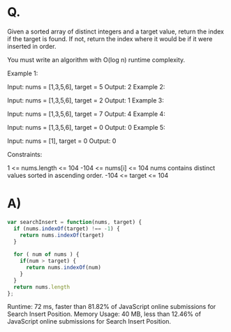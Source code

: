 # Q.
Given a sorted array of distinct integers and a target value, return the index if the target is found. If not, return the index where it would be if it were inserted in order.

You must write an algorithm with O(log n) runtime complexity.

 

Example 1:

Input: nums = [1,3,5,6], target = 5
Output: 2
Example 2:

Input: nums = [1,3,5,6], target = 2
Output: 1
Example 3:

Input: nums = [1,3,5,6], target = 7
Output: 4
Example 4:

Input: nums = [1,3,5,6], target = 0
Output: 0
Example 5:

Input: nums = [1], target = 0
Output: 0
 

Constraints:

1 <= nums.length <= 104
-104 <= nums[i] <= 104
nums contains distinct values sorted in ascending order.
-104 <= target <= 104
# A)
```js
var searchInsert = function(nums, target) {
  if (nums.indexOf(target) !== -1) {
    return nums.indexOf(target)
  }
  
  for ( num of nums ) {
    if(num > target) {
      return nums.indexOf(num)
    }
  }
  return nums.length
};
```
Runtime: 72 ms, faster than 81.82% of JavaScript online submissions for Search Insert Position.
Memory Usage: 40 MB, less than 12.46% of JavaScript online submissions for Search Insert Position.

